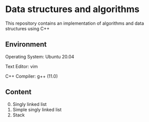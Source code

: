 # Data structures and algorithms 

This repository contains an implementation of algorithms and data structures using C++

## Environment

Operating System: Ubuntu 20.04

Text Editor: vim

C++ Compiler: g++ (11.0)

## Content

0. Singly linked list
1. Simple singly linked list
2. Stack
